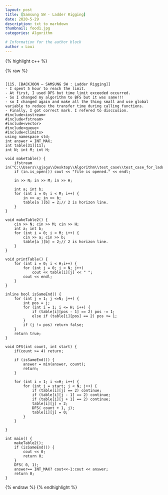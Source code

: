 ```yaml
---
layout: post
title: [Samsung SW - Ladder Rigging]
date: 2020-5-29
description: txt to markdown
thumbnail: food1.jpg
categories: Algorithm

# Information for the author block
author : Loui
---
```


{% highlight c++ %}

{% raw %}

	﻿
	[115. [BACKJOON – SAMSUNG SW : Ladder Rigging]]
	- I spent 5 hour to reach the limit.
	- At first, I used DFS but time limit exceeded occurred.
	- So I changed my algorithm to BFS but it was same!!!
	- so I changed again and make all the thing small and use global variable to reduce the transfer time during calling functions.
	- Finally, I got correct mark. I refered to disccusion.
	#include<iostream>
	#include<fstream>
	#include<vector>
	#include<queue>
	#include<climits>
	using namespace std;
	int answer = INT_MAX;
	int table[31][11];
	int N; int M; int H;
	
	void makeTable() {
		ifstream in("C:\\Users\\gjsgu\\Desktop\\Algorithm\\test_case\\test_case_for_ladder_rigging.txt");
		if (in.is_open()) cout << "file is opened." << endl;
		
		in >> N; in >> M; in >> H;
	
		int a; int b;
		for (int i = 0; i < M; i++) {
			in >> a; in >> b;
			table[a ][b] = 2;// 2 is horizon line.
		}
	}
	
	void makeTable2() {
		cin >> N; cin >> M; cin >> H;
		int a; int b;
		for (int i = 0; i < M; i++) {
			cin >> a; cin >> b;
			table[a ][b] = 2;// 2 is horizon line.
		}
	}
	
	void printTable() {
		for (int i = 0; i < H;i++) {
			for (int j = 0; j < N; j++)
				cout << table[i][j] << " ";
			cout << endl;
		}
	}
	
	inline bool isSameEnd() {
		for (int j = 1; j <=N; j++) {
			int pos = j;
			for (int i = 1; i <= H; i++) {
				if (table[i][pos - 1] == 2) pos -= 1;
				else if (table[i][pos] == 2) pos += 1;
			}
			if (j != pos) return false;
		}
		return true;
	}
	
	void DFS(int count, int start) {
		if(count >= 4) return;
	
		if (isSameEnd()) {
			answer = min(answer, count);
			return;
		} 
	
		for (int i = 1; i <=H; i++) {
			for (int j = start; j < N; j++) {
				if (table[i][j] == 2) continue;
				if (table[i][j - 1] == 2) continue;
				if (table[i][j + 1] == 2) continue;
				table[i][j] = 2;
				DFS( count + 1, j);
				table[i][j] = 0;
			}
		}
	
	}
	
	int main() {
		makeTable2();
		if (isSameEnd()) {
			cout << 0;
			return 0;
		}
		DFS( 0, 1);
		answer== INT_MAX? cout<<-1:cout << answer;
		return 0;
	}
	
{% endraw %}
{% endhighlight %}


